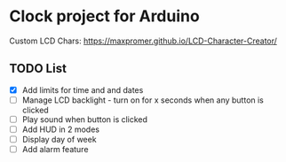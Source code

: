 # Clock project for Arduino 

Custom LCD Chars: 
https://maxpromer.github.io/LCD-Character-Creator/

## TODO List
- [x] Add limits for time and and dates
- [ ] Manage LCD backlight - turn on for x seconds when any button is clicked
- [ ] Play sound when button is clicked
- [ ] Add HUD in 2 modes
- [ ] Display day of week
- [ ] Add alarm feature